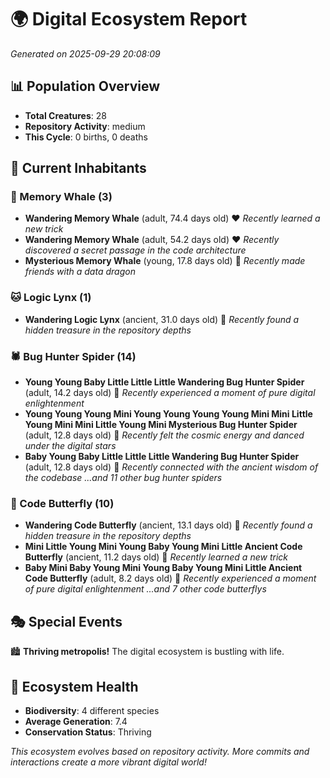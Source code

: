 # 🌍 Digital Ecosystem Report
*Generated on 2025-09-29 20:08:09*

## 📊 Population Overview
- **Total Creatures**: 28
- **Repository Activity**: medium
- **This Cycle**: 0 births, 0 deaths

## 👥 Current Inhabitants

### 🐋 Memory Whale (3)
- **Wandering Memory Whale** (adult, 74.4 days old) ❤️
  *Recently learned a new trick*
- **Wandering Memory Whale** (adult, 54.2 days old) ❤️
  *Recently discovered a secret passage in the code architecture*
- **Mysterious Memory Whale** (young, 17.8 days old) 💚
  *Recently made friends with a data dragon*

### 🐱 Logic Lynx (1)
- **Wandering Logic Lynx** (ancient, 31.0 days old) 💛
  *Recently found a hidden treasure in the repository depths*

### 🕷️ Bug Hunter Spider (14)
- **Young Young Baby Little Little Little Wandering Bug Hunter Spider** (adult, 14.2 days old) 💚
  *Recently experienced a moment of pure digital enlightenment*
- **Young Young Young Mini Young Young Young Young Mini Mini Little Young Mini Mini Little Young Mini Mysterious Bug Hunter Spider** (adult, 12.8 days old) 💚
  *Recently felt the cosmic energy and danced under the digital stars*
- **Baby Young Baby Little Little Little Wandering Bug Hunter Spider** (adult, 12.8 days old) 💚
  *Recently connected with the ancient wisdom of the codebase*
  *...and 11 other bug hunter spiders*

### 🦋 Code Butterfly (10)
- **Wandering Code Butterfly** (ancient, 13.1 days old) 💛
  *Recently found a hidden treasure in the repository depths*
- **Mini Little Young Mini Young Baby Young Mini Little Ancient Code Butterfly** (ancient, 11.2 days old) 💛
  *Recently learned a new trick*
- **Baby Mini Baby Young Mini Young Baby Young Mini Little Ancient Code Butterfly** (adult, 8.2 days old) 💚
  *Recently experienced a moment of pure digital enlightenment*
  *...and 7 other code butterflys*

## 🎭 Special Events

🏙️ **Thriving metropolis!** The digital ecosystem is bustling with life.

## 🔬 Ecosystem Health
- **Biodiversity**: 4 different species
- **Average Generation**: 7.4
- **Conservation Status**: Thriving

*This ecosystem evolves based on repository activity. More commits and interactions create a more vibrant digital world!*